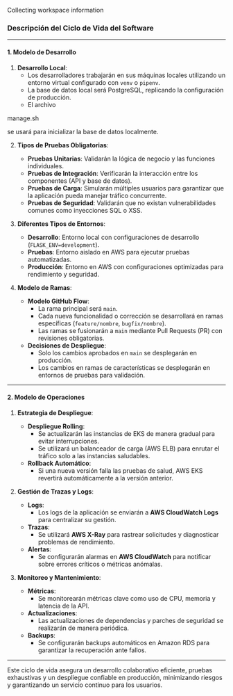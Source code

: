 Collecting workspace information

### **Descripción del Ciclo de Vida del Software**

---

#### **1. Modelo de Desarrollo**

1. **Desarrollo Local**:
   - Los desarrolladores trabajarán en sus máquinas locales utilizando un entorno virtual configurado con `venv` o `pipenv`.
   - La base de datos local será PostgreSQL, replicando la configuración de producción.
   - El archivo 

manage.sh

 se usará para inicializar la base de datos localmente.

2. **Tipos de Pruebas Obligatorias**:
   - **Pruebas Unitarias**: Validarán la lógica de negocio y las funciones individuales.
   - **Pruebas de Integración**: Verificarán la interacción entre los componentes (API y base de datos).
   - **Pruebas de Carga**: Simularán múltiples usuarios para garantizar que la aplicación pueda manejar tráfico concurrente.
   - **Pruebas de Seguridad**: Validarán que no existan vulnerabilidades comunes como inyecciones SQL o XSS.

3. **Diferentes Tipos de Entornos**:
   - **Desarrollo**: Entorno local con configuraciones de desarrollo (`FLASK_ENV=development`).
   - **Pruebas**: Entorno aislado en AWS para ejecutar pruebas automatizadas.
   - **Producción**: Entorno en AWS con configuraciones optimizadas para rendimiento y seguridad.

4. **Modelo de Ramas**:
   - **Modelo GitHub Flow**:
     - La rama principal será `main`.
     - Cada nueva funcionalidad o corrección se desarrollará en ramas específicas (`feature/nombre`, `bugfix/nombre`).
     - Las ramas se fusionarán a `main` mediante Pull Requests (PR) con revisiones obligatorias.
   - **Decisiones de Despliegue**:
     - Solo los cambios aprobados en `main` se desplegarán en producción.
     - Los cambios en ramas de características se desplegarán en entornos de pruebas para validación.

---

#### **2. Modelo de Operaciones**

1. **Estrategia de Despliegue**:
   - **Despliegue Rolling**:
     - Se actualizarán las instancias de EKS de manera gradual para evitar interrupciones.
     - Se utilizará un balanceador de carga (AWS ELB) para enrutar el tráfico solo a las instancias saludables.
   - **Rollback Automático**:
     - Si una nueva versión falla las pruebas de salud, AWS EKS revertirá automáticamente a la versión anterior.

2. **Gestión de Trazas y Logs**:
   - **Logs**:
     - Los logs de la aplicación se enviarán a **AWS CloudWatch Logs** para centralizar su gestión.
   - **Trazas**:
     - Se utilizará **AWS X-Ray** para rastrear solicitudes y diagnosticar problemas de rendimiento.
   - **Alertas**:
     - Se configurarán alarmas en **AWS CloudWatch** para notificar sobre errores críticos o métricas anómalas.

3. **Monitoreo y Mantenimiento**:
   - **Métricas**:
     - Se monitorearán métricas clave como uso de CPU, memoria y latencia de la API.
   - **Actualizaciones**:
     - Las actualizaciones de dependencias y parches de seguridad se realizarán de manera periódica.
   - **Backups**:
     - Se configurarán backups automáticos en Amazon RDS para garantizar la recuperación ante fallos.

---

Este ciclo de vida asegura un desarrollo colaborativo eficiente, pruebas exhaustivas y un despliegue confiable en producción, minimizando riesgos y garantizando un servicio continuo para los usuarios.